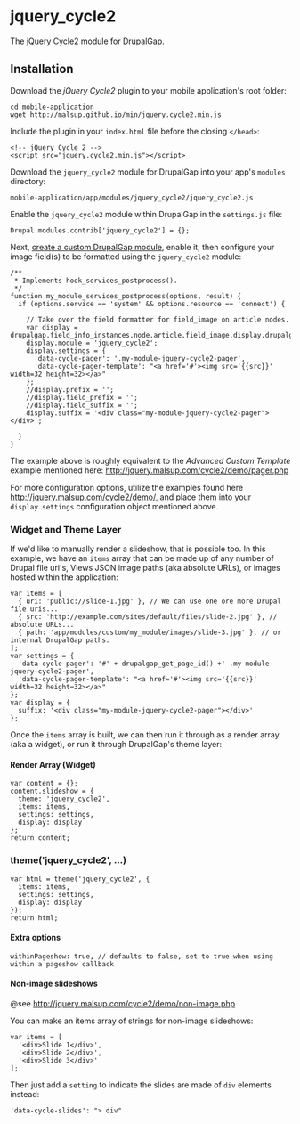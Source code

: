 # jquery_cycle2
The jQuery Cycle2 module for DrupalGap.

## Installation

Download the *jQuery Cycle2* plugin to your mobile application's root folder:

```
cd mobile-application
wget http://malsup.github.io/min/jquery.cycle2.min.js
```

Include the plugin in your `index.html` file before the closing `</head>`:

```
<!-- jQuery Cycle 2 -->
<script src="jquery.cycle2.min.js"></script>
```

Download the `jquery_cycle2` module for DrupalGap into your app's `modules` directory:

```
mobile-application/app/modules/jquery_cycle2/jquery_cycle2.js
```

Enable the `jquery_cycle2` module within DrupalGap in the `settings.js` file:

```
Drupal.modules.contrib['jquery_cycle2'] = {};
```

Next, [create a custom DrupalGap module](http://docs.drupalgap.org/7/Modules/Create_a_Custom_Module), enable it, then configure your image field(s) to be formatted using the `jquery_cycle2` module:

```
/**
 * Implements hook_services_postprocess().
 */
function my_module_services_postprocess(options, result) {
  if (options.service == 'system' && options.resource == 'connect') {

    // Take over the field formatter for field_image on article nodes.
    var display = drupalgap.field_info_instances.node.article.field_image.display.drupalgap;
    display.module = 'jquery_cycle2';
    display.settings = {
      'data-cycle-pager': '.my-module-jquery-cycle2-pager',
      'data-cycle-pager-template': "<a href='#'><img src='{{src}}' width=32 height=32></a>"
    };
    //display.prefix = '';
    //display.field_prefix = '';
    //display.field_suffix = '';
    display.suffix = '<div class="my-module-jquery-cycle2-pager"></div>';

  }
}
```

The example above is roughly equivalent to the *Advanced Custom Template* example mentioned here: http://jquery.malsup.com/cycle2/demo/pager.php

For more configuration options, utilize the examples found here http://jquery.malsup.com/cycle2/demo/, and place them into your `display.settings` configuration object mentioned above.

### Widget and Theme Layer

If we'd like to manually render a slideshow, that is possible too. In this example, we have an `items` array that can be made up of any number of Drupal file uri's, Views JSON image paths (aka absolute URLs), or images hosted within the application:

```
var items = [
  { uri: 'public://slide-1.jpg' }, // We can use one ore more Drupal file uris...
  { src: 'http://example.com/sites/default/files/slide-2.jpg' }, // absolute URLs...
  { path: 'app/modules/custom/my_module/images/slide-3.jpg' }, // or internal DrupalGap paths.
];
var settings = {
  'data-cycle-pager': '#' + drupalgap_get_page_id() +' .my-module-jquery-cycle2-pager',
  'data-cycle-pager-template': "<a href='#'><img src='{{src}}' width=32 height=32></a>"
};
var display = {
  suffix: '<div class="my-module-jquery-cycle2-pager"></div>'
};
```

Once the `items` array is built, we can then run it through as a render array (aka a widget), or run it through DrupalGap's theme layer:

#### Render Array (Widget)
```
var content = {};
content.slideshow = {
  theme: 'jquery_cycle2',
  items: items,
  settings: settings,
  display: display
};
return content;
```

### theme('jquery_cycle2', ...)
```
var html = theme('jquery_cycle2', {
  items: items,
  settings: settings,
  display: display
});
return html;
```

#### Extra options
```
withinPageshow: true, // defaults to false, set to true when using within a pageshow callback
```

#### Non-image slideshows

@see http://jquery.malsup.com/cycle2/demo/non-image.php

You can make an items array of strings for non-image slideshows:

```
var items = [
  '<div>Slide 1</div>',
  '<div>Slide 2</div>',
  '<div>Slide 3</div>'
];
```
Then just add a `setting` to indicate the slides are made of `div` elements instead:
```
'data-cycle-slides': "> div"
```

